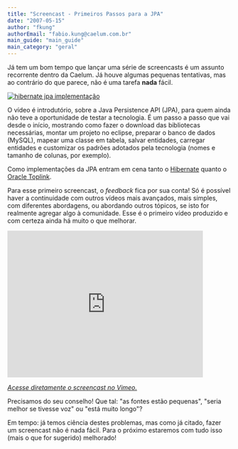 ```yaml
---
title: "Screencast - Primeiros Passos para a JPA"
date: "2007-05-15"
author: "fkung"
authorEmail: "fabio.kung@caelum.com.br"
main_guide: "main_guide"
main_category: "geral"
---
```


Já tem um bom tempo que lançar uma série de screencasts é um assunto recorrente dentro da Caelum. Já houve algumas pequenas tentativas, mas ao contrário do que parece, não é uma tarefa **nada** fácil.

[![](https://blog.caelum.com.br/wp-content/uploads/2007/05/hibernate-300x83.png "hibernate jpa implementação")](https://blog.caelum.com.br/wp-content/uploads/2007/05/hibernate.png)

O vídeo é introdutório, sobre a Java Persistence API (JPA), para quem ainda não teve a oportunidade de testar a tecnologia. É um passo a passo que vai desde o início, mostrando como fazer o download das bibliotecas necessárias, montar um projeto no eclipse, preparar o banco de dados (MySQL), mapear uma classe em tabela, salvar entidades, carregar entidades e customizar os padrões adotados pela tecnologia (nomes e tamanho de colunas, por exemplo).

Como implementações da JPA entram em cena tanto o [Hibernate](http://www.hibernate.org) quanto o [Oracle Toplink](http://www.oracle.com/technology/products/ias/toplink/).

Para esse primeiro screencast, o _feedback_ fica por sua conta! Só é possível haver a continuidade com outros vídeos mais avançados, mais simples, com diferentes abordagens, ou abordando outros tópicos, se isto for realmente agregar algo à comunidade. Esse é o primeiro vídeo produzido e com certeza ainda há muito o que melhorar.

<iframe src="http://player.vimeo.com/video/18801081" width="440" height="330" frameborder="0"></iframe>

_[Acesse diretamente o screencast no Vimeo.](http://vimeo.com/18801081)_

Precisamos do seu conselho! Que tal: "as fontes estão pequenas", "seria melhor se tivesse voz" ou "está muito longo"?

Em tempo: já temos ciência destes problemas, mas como já citado, fazer um screencast não é nada fácil. Para o próximo estaremos com tudo isso (mais o que for sugerido) melhorado!
